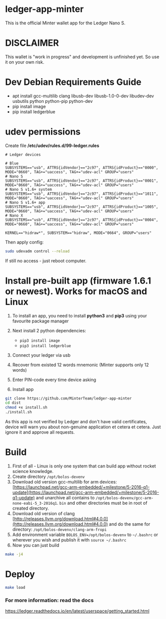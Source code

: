 # ledger-app-minter

This is the official Minter wallet app for the Ledger Nano S.

# DISCLAIMER
This wallet is "work in progress" and development is unfinished yet. So use it on your own risk.

# Dev Debian Requirements Guide
- apt install gcc-multilib clang libusb-dev libusb-1.0-0-dev libudev-dev usbutils python python-pip python-dev
- pip install image
- pip install ledgerblue

# udev permissions
Create file **/etc/udev/rules.d/99-ledger.rules**

```
# Ledger devices

# Blue
SUBSYSTEMS=="usb", ATTRS{idVendor}=="2c97", ATTRS{idProduct}=="0000", MODE="0660", TAG+="uaccess", TAG+="udev-acl" GROUP="users"
# Nano S
SUBSYSTEMS=="usb", ATTRS{idVendor}=="2c97", ATTRS{idProduct}=="0001", MODE="0660", TAG+="uaccess", TAG+="udev-acl" GROUP="users"
# Nano S v1.6+ system
SUBSYSTEMS=="usb", ATTRS{idVendor}=="2c97", ATTRS{idProduct}=="1011", MODE="0660", TAG+="uaccess", TAG+="udev-acl" GROUP="users"
# Nano S v1.6+ app
SUBSYSTEMS=="usb", ATTRS{idVendor}=="2c97", ATTRS{idProduct}=="1005", MODE="0660", TAG+="uaccess", TAG+="udev-acl" GROUP="users"
# Nano X
SUBSYSTEMS=="usb", ATTRS{idVendor}=="2c97", ATTRS{idProduct}=="0004", MODE="0660", TAG+="uaccess", TAG+="udev-acl" GROUP="users"

KERNEL=="hidraw*", SUBSYSTEM=="hidraw", MODE="0664", GROUP="users"
```

Then apply config:

```bash
sudo udevadm control --reload
```

If still no access - just reboot computer.

# Install pre-built app (firmware 1.6.1 or newest). Works for macOS and Linux

1. To install an app, you need to install **python3** and **pip3** using your favourite package manager
2. Next install 2 python dependencies:
    - `pip3 install image`
    - `pip3 install ledgerblue`

3. Connect your ledger via usb
4. Recover from existed 12 words mnemonic (Minter supports only 12 words)
5. Enter PIN-code every time device asking
6. Install app

```bash
git clone https://github.com/MinterTeam/ledger-app-minter
cd dist
chmod +x install.sh
./install.sh
```

As this app is not verified by Ledger and don't have valid certificates, device will warn you about non-genuine
application et cetera et cetera. Just ignore it and approve all requests.

# Build

1. First of all - Linux is only one system that can build app without rocket science knowledge.
2. Create directory `/opt/bolos-devenv`
3. Download old version gcc-multilib for arm
   devices: [https://launchpad.net/gcc-arm-embedded/+milestone/5-2016-q1-update](https://launchpad.net/gcc-arm-embedded/+milestone/5-2016-q1-update)
   and unarchive all contains to `/opt/bolos-devenv/gcc-arm-none-eabi-5_3-2016q1`. `bin` and other directories must be
   in root of created directory.
4. Download old version of
   clang [http://releases.llvm.org/download.html#4.0.0](http://releases.llvm.org/download.html#4.0.0) and do the same
   for directory: `/opt/bolos-devenv/clang-arm-fropi`
5. Add environment variable `BOLOS_ENV=/opt/bolos-devenv` to `~/.bashrc` or wherever you wish and publish it
   with `source ~/.bashrc`
6. Now you can just build

```bash
make -j4
```

# Deploy

```bash
make load
```

### For more information: read the docs

https://ledger.readthedocs.io/en/latest/userspace/getting_started.html


